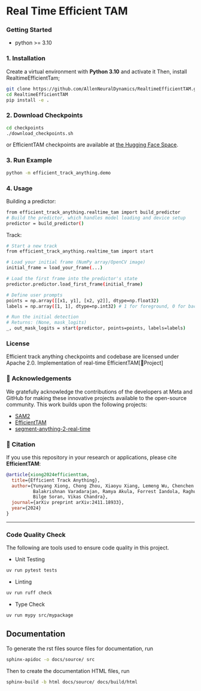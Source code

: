 # Real Time Efficient TAM

### Getting Started
- python >= 3.10

### 1. Installation
Create a virtual environment with **Python 3.10** and activate it
Then, install RealtimeEfficientTam; 
```bash
git clone https://github.com/AllenNeuralDynamics/RealtimeEfficientTAM.git
cd RealtimeEfficientTAM
pip install -e .
```

### 2. Download Checkpoints
```bash
cd checkpoints
./download_checkpoints.sh
```
or EfficientTAM checkpoints are available at [the Hugging Face Space](https://huggingface.co/yunyangx/efficient-track-anything/tree/main).

### 3. Run Example
```bash
python -m efficient_track_anything.demo
```

### 4. Usage
Building a predictor:
```bash
from efficient_track_anything.realtime_tam import build_predictor
# Build the predictor, which handles model loading and device setup
predictor = build_predictor()
```

Track:
```bash
# Start a new track
from efficient_track_anything.realtime_tam import start

# Load your initial frame (NumPy array/OpenCV image)
initial_frame = load_your_frame(...) 

# Load the first frame into the predictor's state
predictor.predictor.load_first_frame(initial_frame)

# Define user prompts 
points = np.array([[x1, y1], [x2, y2]], dtype=np.float32) 
labels = np.array([1, 1], dtype=np.int32) # 1 for foreground, 0 for background

# Run the initial detection
# Returns: (None, mask_logits)
_, out_mask_logits = start(predictor, points=points, labels=labels)
```

### License
Efficient track anything checkpoints and codebase are licensed under Apache 2.0.
Implementation of real-time EfficientTAM[📕Project]

### 🙏 Acknowledgements 
We gratefully acknowledge the contributions of the developers at Meta and GitHub for making these innovative projects available to the open-source community.
This work builds upon the following projects:
- [SAM2](https://github.com/facebookresearch/segment-anything-2)  
- [EfficientTAM](https://github.com/facebookresearch/EfficientTAM)  
- [segment-anything-2-real-time](https://github.com/Gy920/segment-anything-2-real-time)


### 📖 Citation

If you use this repository in your research or applications, please cite **EfficientTAM**:

```bibtex
@article{xiong2024efficienttam,
  title={Efficient Track Anything},
  author={Yunyang Xiong, Chong Zhou, Xiaoyu Xiang, Lemeng Wu, Chenchen Zhu, Zechun Liu, Saksham Suri, 
          Balakrishnan Varadarajan, Ramya Akula, Forrest Iandola, Raghuraman Krishnamoorthi, 
          Bilge Soran, Vikas Chandra},
  journal={arXiv preprint arXiv:2411.18933},
  year={2024}
}
```

---

### Code Quality Check

The following are tools used to ensure code quality in this project. 

- Unit Testing

```bash
uv run pytest tests
```

- Linting

```bash
uv run ruff check
```

- Type Check

```bash
uv run mypy src/mypackage
```

## Documentation
To generate the rst files source files for documentation, run
```bash
sphinx-apidoc -o docs/source/ src
```
Then to create the documentation HTML files, run
```bash
sphinx-build -b html docs/source/ docs/build/html
```

